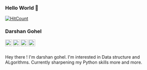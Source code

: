 ### Hello World 👋

[![HitCount](http://hits.dwyl.com/dkgohel/dkgohel.svg)](http://hits.dwyl.com/dkgohel/dkgohel)

### Darshan Gohel
<a href="https://www.linkedin.com/in/darshan-g-b3a5b2155/">
  <img align="left" alt="LinkedIn" width="22px" src="https://cdn.jsdelivr.net/npm/simple-icons@3.1.0/icons/linkedin.svg" />
</a>
<a href="mailto:darshan.gohel619@email.com">
  <img align="left" alt="'Gmail" width="22px" src="https://cdn.jsdelivr.net/npm/simple-icons@3.1.0/icons/gmail.svg" />
</a>
<a href="https://leetcode.com/jaydeep9979/">
  <img align="left" alt="LeetCode" width="22px" src="https://cdn.jsdelivr.net/npm/simple-icons@3.1.0/icons/leetcode.svg" />
</a>
<a href="https://www.hackerrank.com/darshangoheldz">
  <img align="left" alt="Hackerrank" width="22px" src="https://cdn.jsdelivr.net/npm/simple-icons@3.1.0/icons/hackerrank.svg" />
</a>

<br />
<br />

Hey there ! I'm darshan gohel. I'm interested in Data structure and ALgorithms. Currently sharpening my Python skills more and more.

<!--
**dkgohel/dkgohel** is a ✨ _special_ ✨ repository because its `README.md` (this file) appears on your GitHub profile.

Here are some ideas to get you started:
<br />
- 🔭 I’m final year computer engineering student.
- 🌱 I’m currently learning data science and machine learning.
- 👯 I’m looking to collaborate on ...
- 🤔 I’m looking for help with ...
- 💬 Ask me about anything, i would like to answer.
- 📫 How to reach me: 
- 😄 Pronouns: ...
- ⚡ Fun fact: ...
</br>
-->
